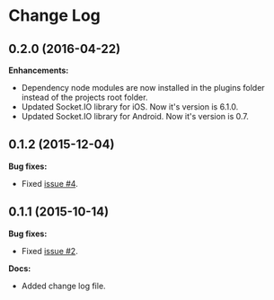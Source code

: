 # Change Log

## 0.2.0 (2016-04-22)

**Enhancements:**

- Dependency node modules are now installed in the plugins folder instead of the projects root folder.
- Updated Socket.IO library for iOS. Now it's version is 6.1.0.
- Updated Socket.IO library for Android. Now it's version is 0.7.

## 0.1.2 (2015-12-04)

**Bug fixes:**

- Fixed [issue #4](https://github.com/nordnet/cordova-hot-code-push-local-dev-addon/issues/4).

## 0.1.1 (2015-10-14)

**Bug fixes:**

- Fixed [issue #2](https://github.com/nordnet/cordova-hot-code-push-local-dev-addon/issues/2).

**Docs:**

- Added change log file.
